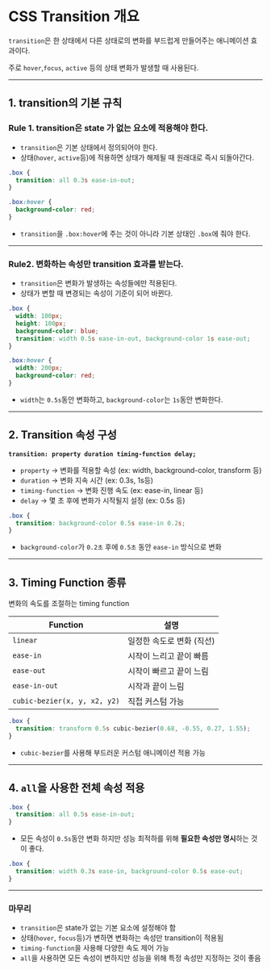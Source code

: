 # CSS Transition 개요

`transition`은 한 상태에서 다른 상태로의 변화를 부드럽게 만들어주는 애니메이션 효과이다.

주로 `hover`,`focus`, `active` 등의 상태 변화가 발생할 때 사용된다.

---

## 1. transition의 기본 규칙

### Rule 1. transition은 state 가 없는 요소에 적용해야 한다.

- `transition`은 기본 상태에서 정의되어야 한다.
- 상태(`hover`, `active`등)에 적용하면 상태가 해제될 때 원래대로 즉시 되돌아간다.

```css
.box {
  transition: all 0.3s ease-in-out;
}

.box:hover {
  background-color: red;
}
```

- `transition`을 `.box:hover`에 주는 것이 아니라 기본 상태인 `.box`에 줘야 한다.

---

### Rule2. 변화하는 속성만 transition 효과를 받는다.

- `transition`은 변화가 발생하는 속성들에만 적용된다.
- 상태가 변할 때 변경되는 속성이 기준이 되어 바뀐다.

```css
.box {
  width: 100px;
  height: 100px;
  background-color: blue;
  transition: width 0.5s ease-in-out, background-color 1s ease-out;
}

.box:hover {
  width: 200px;
  background-color: red;
}
```

- `width`는 `0.5s`동안 변화하고, `background-color`는 `1s`동안 변화한다.

---

## 2. Transition 속성 구성

**`transition: property duration timing-function delay;`**

- `property` -> 변화를 적용할 속성 (ex: width, background-color, transform 등)
- `duration` -> 변화 지속 시간 (ex: 0.3s, 1s등)
- `timing-function` -> 변화 진행 속도 (ex: ease-in, linear 등)
- `delay` -> 몇 초 후에 변화가 시작될지 설정 (ex: 0.5s 등)

```css
.box {
  transition: background-color 0.5s ease-in 0.2s;
}
```

- `background-color`가 `0.2초` 후에 `0.5초` 동안 `ease-in` 방식으로 변화

---

## 3. Timing Function 종류

변화의 속도를 조절하는 timing function

| Function                     | 설명                      |
| ---------------------------- | ------------------------- |
| `linear`                     | 일정한 속도로 변화 (직선) |
| `ease-in`                    | 시작이 느리고 끝이 빠름   |
| `ease-out`                   | 시작이 빠르고 끝이 느림   |
| `ease-in-out`                | 시작과 끝이 느림          |
| `cubic-bezier(x, y, x2, y2)` | 직접 커스텀 가능          |

```css
.box {
  transition: transform 0.5s cubic-bezier(0.68, -0.55, 0.27, 1.55);
}
```

- `cubic-bezier`를 사용해 부드러운 커스텀 애니메이션 적용 가능

---

## 4. `all`을 사용한 전체 속성 적용

```css
.box {
  transition: all 0.5s ease-in-out;
}
```

- 모든 속성이 `0.5s`동안 변화
  하지만 성능 최적하를 위해 **필요한 속성만 명시**하는 것이 좋다.

```css
.box {
  transition: width 0.3s ease-in, background-color 0.5s ease-out;
}
```

---

### 마무리

- `transition`은 state가 없는 기본 요소에 설정해야 함
- 상태(`hover`, `focus`등)가 변하면 변화하는 속성만 transition이 적용됨
- `timing-function`을 사용해 다양한 속도 제어 가능
- `all`을 사용하면 모든 속성이 변하지만 성능을 위해 특정 속성만 지정하는 것이 좋음
